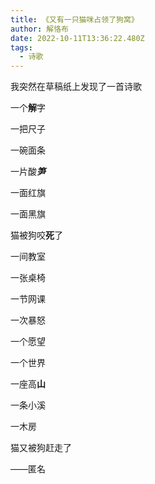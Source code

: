 ```yaml
---
title: 《又有一只猫咪占领了狗窝》
author: 解恪布
date: 2022-10-11T13:36:22.480Z
tags:
  - 诗歌
---
```

我突然在草稿纸上发现了一首诗歌

一个**解**字

一把尺子

一碗面条

一片酸***笋***

一面红旗

一面黑旗

猫被狗咬**死**了

一间教室

一张桌椅

一节网课

一次暴怒

一个愿望

一个世界

一座高**山**

一条小溪

一木房

猫又被狗赶走了

——匿名